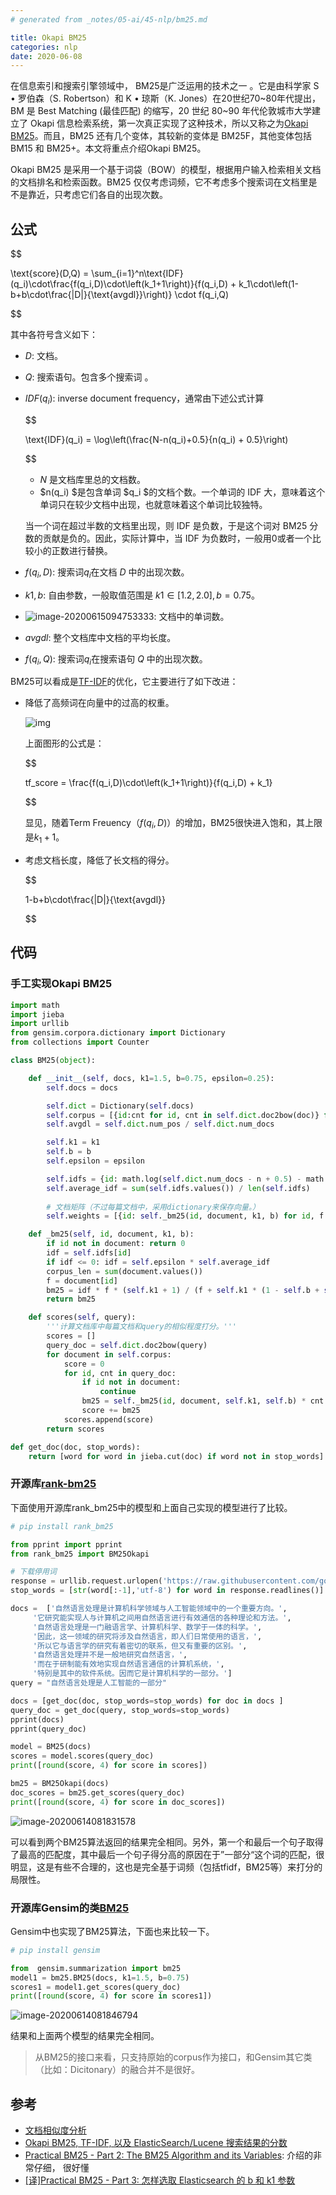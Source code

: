 ```yaml
---
# generated from _notes/05-ai/45-nlp/bm25.md

title: Okapi BM25 
categories: nlp
date: 2020-06-08
---
```


在信息索引和搜索引擎领域中， BM25是广泛运用的技术之一 。它是由科学家 S • 罗伯森（S. Robertson）和 K • 琼斯（K. Jones）在20世纪70~80年代提出，BM 是 Best Matching (最佳匹配) 的缩写，20 世纪 80~90 年代伦敦城市大学建立了 Okapi 信息检索系统，第一次真正实现了这种技术，所以又称之为[Okapi BM25](https://en.wikipedia.org/wiki/Okapi_BM25)。而且，BM25 还有几个变体，其较新的变体是 BM25F，其他变体包括 BM15 和 BM25+。本文将重点介绍Okapi BM25。

Okapi BM25 是采用一个基于词袋（BOW）的模型，根据用户输入检索相关文档的文档排名和检索函数。BM25 仅仅考虑词频，它不考虑多个搜索词在文档里是不是靠近，只考虑它们各自的出现次数。

## 公式

$$

\text{score}(D,Q) = \sum_{i=1}^n\text{IDF}(q_i)\cdot\frac{f(q_i,D)\cdot\left(k_1+1\right)}{f(q_i,D) + k_1\cdot\left(1-b+b\cdot\frac{|D|}{\text{avgdl}}\right)} \cdot f(q_i,Q)

$$

其中各符号含义如下：

- $D$: 文档。  

- $Q$:  搜索语句。包含多个搜索词 。

- $IDF(q_i)$: inverse document frequency，通常由下述公式计算  

  $$

  \text{IDF}(q_i) = \log\left(\frac{N-n(q_i)+0.5}{n(q_i) + 0.5}\right)

  $$

  -  $N$ 是文档库里总的文档数。
  -  $n(q_i) $是包含单词 $q_i $的文档个数。一个单词的 IDF 大，意味着这个单词只在较少文档中出现，也就意味着这个单词比较独特。

  当一个词在超过半数的文档里出现，则 IDF 是负数，于是这个词对 BM25 分数的贡献是负的。因此，实际计算中，当 IDF 为负数时，一般用0或者一个比较小的正数进行替换。   

- $f(q_i,D)$:  搜索词$q_i$在文档 $D$ 中的出现次数。    

- $k1, b$: 自由参数，一般取值范围是 $k1\in [1.2,2.0], b=0.75$。   

- ![image-20200615094753333](/assets/images/image-20200615094753333.png): 文档中的单词数。 

- $avgdl$: 整个文档库中文档的平均长度。  

- $f(q_i,Q)$: 搜索词$q_i$在搜索语句 $Q$ 中的出现次数。  

BM25可以看成是[TF-IDF](https://zh.wikipedia.org/zh-hans/Tf-idf)的优化，它主要进行了如下改进：

- 降低了高频词在向量中的过高的权重。

  ![img](/assets/images/212839_lO3i_2616203.png)

  上面图形的公式是：

  $$

  tf_score = \frac{f(q_i,D)\cdot\left(k_1+1\right)}{f(q_i,D) + k_1}

  $$

  显见，随着Term Freuency（$f(q_i,D)$）的增加，BM25很快进入饱和，其上限是$k_1+1$。

- 考虑文档长度，降低了长文档的得分。

  $$

  1-b+b\cdot\frac{|D|}{\text{avgdl}}

  $$

## 代码

### 手工实现Okapi BM25 

~~~python
import math
import jieba
import urllib
from gensim.corpora.dictionary import Dictionary
from collections import Counter

class BM25(object):

    def __init__(self, docs, k1=1.5, b=0.75, epsilon=0.25):
        self.docs = docs

        self.dict = Dictionary(self.docs)
        self.corpus = [{id:cnt for id, cnt in self.dict.doc2bow(doc)} for doc in self.docs]
        self.avgdl = self.dict.num_pos / self.dict.num_docs

        self.k1 = k1
        self.b = b
        self.epsilon = epsilon

        self.idfs = {id: math.log(self.dict.num_docs - n + 0.5) - math.log(n + 0.5) for id, n in self.dict.dfs.items()}
        self.average_idf = sum(self.idfs.values()) / len(self.idfs)
        
        # 文档矩阵（不过每篇文档中，采用dictionary来保存向量。）
        self.weights = [{id: self._bm25(id, document, k1, b) for id, f in document.items()} for document in self.corpus]

    def _bm25(self, id, document, k1, b):
        if id not in document: return 0
        idf = self.idfs[id]
        if idf <= 0: idf = self.epsilon * self.average_idf
        corpus_len = sum(document.values())
        f = document[id]
        bm25 = idf * f * (self.k1 + 1) / (f + self.k1 * (1 - self.b + self.b * corpus_len / self.avgdl))
        return bm25

    def scores(self, query):
        '''计算文档库中每篇文档和query的相似程度打分。'''
        scores = []
        query_doc = self.dict.doc2bow(query)
        for document in self.corpus:
            score = 0
            for id, cnt in query_doc:
                if id not in document:
                    continue
                bm25 = self._bm25(id, document, self.k1, self.b) * cnt
                score += bm25
            scores.append(score)
        return scores

def get_doc(doc, stop_words):
    return [word for word in jieba.cut(doc) if word not in stop_words]

~~~

### 开源库[rank-bm25](https://pypi.org/project/rank-bm25/)

下面使用开源库rank_bm25中的模型和上面自己实现的模型进行了比较。

~~~python
# pip install rank_bm25

from pprint import pprint
from rank_bm25 import BM25Okapi

# 下载停用词
response = urllib.request.urlopen('https://raw.githubusercontent.com/goto456/stopwords/master/cn_stopwords.txt')
stop_words = [str(word[:-1],'utf-8') for word in response.readlines()]

docs =  ['自然语言处理是计算机科学领域与人工智能领域中的一个重要方向。',
     '它研究能实现人与计算机之间用自然语言进行有效通信的各种理论和方法。',
     '自然语言处理是一门融语言学、计算机科学、数学于一体的科学。',
     '因此，这一领域的研究将涉及自然语言，即人们日常使用的语言，',
     '所以它与语言学的研究有着密切的联系，但又有重要的区别。',
     '自然语言处理并不是一般地研究自然语言，',
     '而在于研制能有效地实现自然语言通信的计算机系统，',
     '特别是其中的软件系统。因而它是计算机科学的一部分。']
query = "自然语言处理是人工智能的一部分"

docs = [get_doc(doc, stop_words=stop_words) for doc in docs ]
query_doc = get_doc(query, stop_words=stop_words)
pprint(docs)
pprint(query_doc)

model = BM25(docs)
scores = model.scores(query_doc)
print([round(score, 4) for score in scores])

bm25 = BM25Okapi(docs)
doc_scores = bm25.get_scores(query_doc)
print([round(score, 4) for score in doc_scores])
~~~

![image-20200614081831578](/assets/images/image-20200614081831578.png)

可以看到两个BM25算法返回的结果完全相同。另外，第一个和最后一个句子取得了最高的匹配度，其中最后一个句子得分高的原因在于”一部分“这个词的匹配，很明显，这是有些不合理的，这也是完全基于词频（包括tfidf，BM25等）来打分的局限性。

### 开源库Gensim的类[BM25](https://radimrehurek.com/gensim/summarization/bm25.html#gensim.summarization.bm25.BM25)

Gensim中也实现了BM25算法，下面也来比较一下。

~~~python
# pip install gensim

from  gensim.summarization import bm25 
model1 = bm25.BM25(docs, k1=1.5, b=0.75)
scores1 = model1.get_scores(query_doc)
print([round(score, 4) for score in scores1])
~~~

![image-20200614081846794](/assets/images/image-20200614081846794.png)

结果和上面两个模型的结果完全相同。

> 从BM25的接口来看，只支持原始的corpus作为接口，和Gensim其它类（比如：Dicitonary）的融合并不是很好。

## 参考

- [文档相似度分析](https://wiki.shileizcc.com/confluence/pages/viewpage.action?pageId=42533387)
- [Okapi BM25, TF-IDF, 以及 ElasticSearch/Lucene 搜索结果的分数](http://fjdu.github.io/coding/2017/03/16/bm25-elasticsearch-lucene.html) 
- [Practical BM25 - Part 2: The BM25 Algorithm and its Variables](https://www.elastic.co/cn/blog/practical-bm25-part-2-the-bm25-algorithm-and-its-variables): 介绍的非常仔细， 很好懂
- [[译]Practical BM25 - Part 3: 怎样选取 Elasticsearch 的 b 和 k1 参数](https://farer.org/2018/11/24/practical-bm25-part-3-considerations-for-picking-b-and-k1-in-elasticsearch/)

